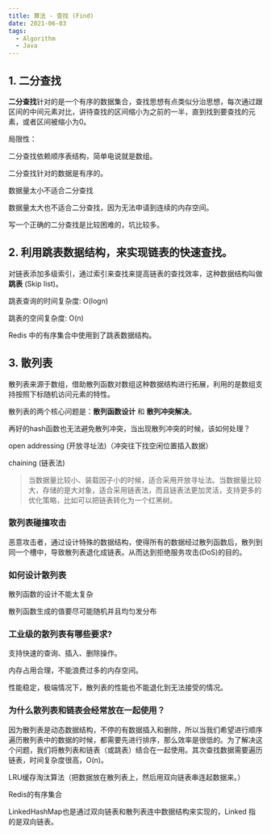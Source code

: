 ```yaml
---
title: 算法 - 查找 (Find)
date: 2021-06-03
tags:
  - Algorithm
  - Java
---
```


## 1. 二分查找


**二分查找**针对的是一个有序的数据集合，查找思想有点类似分治思想，每次通过跟区间的中间元素对比，讲待查找的区间缩小为之前的一半，直到找到要查找的元素，或者区间被缩小为0。


局限性：

二分查找依赖顺序表结构，简单电说就是数组。

二分查找针对的数据是有序的。

数据量太小不适合二分查找

数据量太大也不适合二分查找，因为无法申请到连续的内存空间。


写一个正确的二分查找是比较困难的，坑比较多。

## 2. 利用跳表数据结构，来实现链表的快速查找。


对链表添加多级索引，通过索引来查找来提高链表的查找效率，这种数据结构叫做**跳表** (Skip list)。

跳表查询的时间复杂度: O(logn)

跳表的空间复杂度: O(n)


Redis 中的有序集合中使用到了跳表数据结构。

## 3. 散列表


散列表来源于数组，借助散列函数对数组这种数据结构进行拓展，利用的是数组支持按照下标随机访问元素的特性。


散列表的两个核心问题是：**散列函数设计** 和 **散列冲突解决**。


再好的hash函数也无法避免散列冲突，当出现散列冲突的时候，该如何处理？

open addressing (开放寻址法)（冲突往下找空闲位置插入数据）

chaining (链表法)


> 当数据量比较小、装载因子小的时候，适合采用开放寻址法。当数据量比较大，存储的是大对象，适合采用链表法，而且链表法更加灵活，支持更多的优化策略，比如可以把链表转化为一个红黑树。

> 


### 散列表碰撞攻击


恶意攻击者，通过设计特殊的数据结构，使得所有的数据经过散列函数后，散列到同一个槽中，导致散列表退化成链表。从而达到拒绝服务攻击(DoS)的目的。

### 如何设计散列表

散列函数的设计不能太复杂

散列函数生成的值要尽可能随机并且均匀发分布

### 工业级的散列表有哪些要求?

支持快速的查询、插入、删除操作。

内存占用合理，不能浪费过多的内存空间。

性能稳定，极端情况下，散列表的性能也不能退化到无法接受的情况。

### 为什么散列表和链表会经常放在一起使用？


因为散列表是动态数据结构，不停的有数据插入和删除，所以当我们希望进行顺序遍历散列表中的数据的时候，都需要先进行排序，那么效率是很低的。为了解决这个问题，我们将散列表和链表（或跳表）结合在一起使用。其次查找数据需要遍历链表，时间复杂度很高，O(n)。

LRU缓存淘汰算法（把数据放在散列表上，然后用双向链表串连起数据来。）

Redis的有序集合

LinkedHashMap也是通过双向链表和散列表连中数据结构来实现的，Linked 指的是双向链表。
